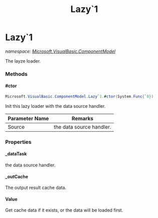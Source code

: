 ﻿---
title: Lazy`1
---

# Lazy`1
_namespace: [Microsoft.VisualBasic.ComponentModel](N-Microsoft.VisualBasic.ComponentModel.html)_

The layze loader.



### Methods

#### #ctor
```csharp
Microsoft.VisualBasic.ComponentModel.Lazy`1.#ctor(System.Func{`0})
```
Init this lazy loader with the data source handler.

|Parameter Name|Remarks|
|--------------|-------|
|Source|the data source handler.|



### Properties

#### _dataTask
the data source handler.
#### _outCache
The output result cache data.
#### Value
Get cache data if it exists, or the data will be loaded first.
